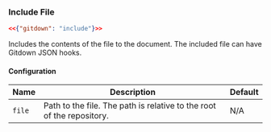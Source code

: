 ### Include File

```json
<<{"gitdown": "include"}>>
```

Includes the contents of the file to the document. The included file can have Gitdown JSON hooks.

#### Configuration

| Name | Description | Default |
| --- | --- | --- |
| `file` | Path to the file. The path is relative to the root of the repository. | N/A |